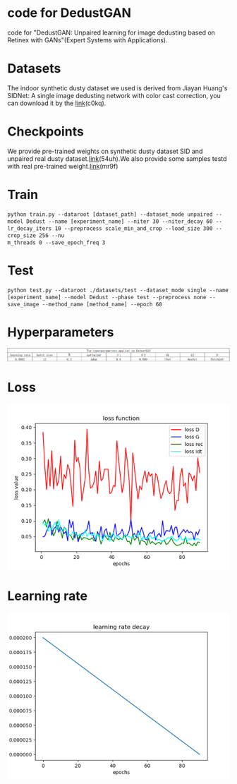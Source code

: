 # code for DedustGAN
code for "DedustGAN: Unpaired learning for image dedusting based on Retinex with GANs"(Expert Systems with Applications).

# Datasets
The indoor synthetic dusty dataset we used is derived from Jiayan Huang's SIDNet: A single image dedusting network with color cast correction, you can download it by the [link](https://pan.baidu.com/s/1S-bZ-gTcDSa72OpNVsl-qg)(c0kq).

# Checkpoints
We provide pre-trained weights on synthetic dusty dataset SID and unpaired real dusty dataset.[link](https://pan.baidu.com/s/1AZCzl2tBw-Wl3QuwLNTtqg)(54uh).We also provide some samples testd with real pre-trained weight.[link](https://pan.baidu.com/s/1Jyy7h5pFq5N2pq3Ipv2LVg)(mr9f)   


# Train
```
python train.py --dataroot [dataset_path] --dataset_mode unpaired --model Dedust --name [experiment_name] --niter 30 --niter_decay 60 --lr_decay_iters 10 --preprocess scale_min_and_crop --load_size 300 --crop_size 256 --nu
m_threads 0 --save_epoch_freq 3
```
# Test
```
python test.py --dataroot ./datasets/test --dataset_mode single --name [experiment_name] --model Dedust --phase test --preprocess none --save_image --method_name [method_name] --epoch 60
```
# Hyperparameters
![](hp.png)
# Loss
![](loss.png)
# Learning rate
![](lr.png)
